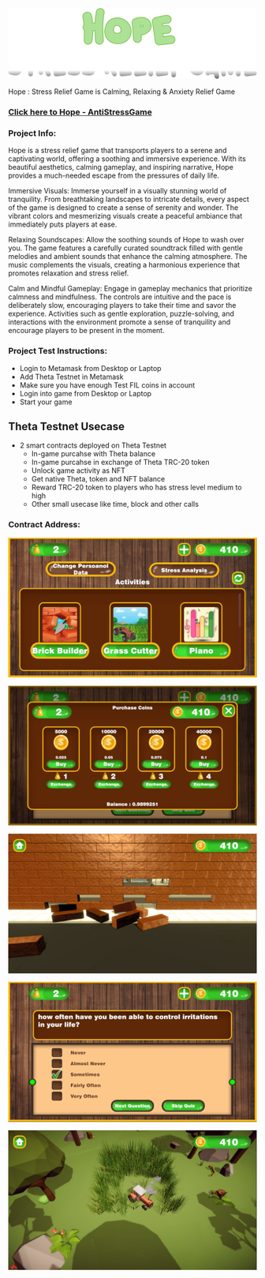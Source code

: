 ![Hope](/Build/logo.png)

Hope : Stress Relief Game is Calming, Relaxing & Anxiety Relief Game

### [Click here to Hope - AntiStressGame](https://hopetheta.vrweb3games.com/)

### Project Info:
Hope is a stress relief game that transports players to a serene and captivating world, offering a soothing and immersive experience. With its beautiful aesthetics, calming gameplay, and inspiring narrative, Hope provides a much-needed escape from the pressures of daily life.

Immersive Visuals: Immerse yourself in a visually stunning world of tranquility. From breathtaking landscapes to intricate details, every aspect of the game is designed to create a sense of serenity and wonder. The vibrant colors and mesmerizing visuals create a peaceful ambiance that immediately puts players at ease.

Relaxing Soundscapes: Allow the soothing sounds of Hope to wash over you. The game features a carefully curated soundtrack filled with gentle melodies and ambient sounds that enhance the calming atmosphere. The music complements the visuals, creating a harmonious experience that promotes relaxation and stress relief.

Calm and Mindful Gameplay: Engage in gameplay mechanics that prioritize calmness and mindfulness. The controls are intuitive and the pace is deliberately slow, encouraging players to take their time and savor the experience. Activities such as gentle exploration, puzzle-solving, and interactions with the environment promote a sense of tranquility and encourage players to be present in the moment.

### Project Test Instructions:

* Login to Metamask from Desktop or Laptop
* Add Theta Testnet in Metamask
* Make sure you have enough Test FIL coins in account
* Login into game from Desktop or Laptop
* Start your game

## Theta Testnet Usecase

* 2 smart contracts deployed on Theta Testnet
    - In-game purcahse with Theta balance
    - In-game purcahse in exchange of Theta TRC-20 token
    - Unlock game activity as NFT
    - Get native Theta, token and NFT balance
    - Reward TRC-20 token to players who has stress level medium to high
    - Other small usecase like time, block and other calls

### Contract Address:



![Hope](/Assets/Images/Screenshot_6.jpg)

![Hope](/Assets/Images/Screenshot_2.jpg)

![Hope](/Assets/Images/Screenshot_3.jpg)

![Hope](/Assets/Images/Screenshot_1.jpg)

![Hope](/Assets/Images/Screenshot_4.jpg)

